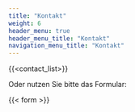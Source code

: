 ```yaml
---
title: "Kontakt"
weight: 6
header_menu: true
header_menu_title: "Kontakt"
navigation_menu_title: "Kontakt"
---
```


{{<contact_list>}}

Oder nutzen Sie bitte das Formular:

{{< form >}}

